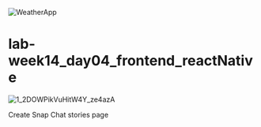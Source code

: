 ![WeatherApp](https://github.com/Yasmin-AlGhamdi/lab-week14_day04_frontend_reactNative/blob/main/SnapchatApp.gif)


# lab-week14_day04_frontend_reactNative
![1_2DOWPikVuHitW4Y_ze4azA](https://user-images.githubusercontent.com/46518982/127336995-7f157ad6-e7dd-4b25-9251-73ced70fa5af.jpeg)

Create Snap Chat stories page
